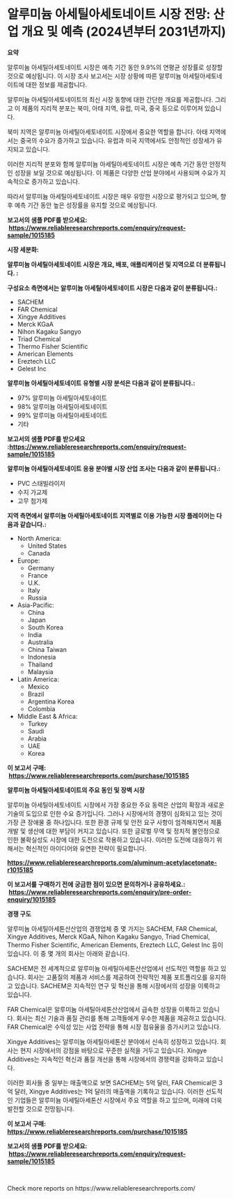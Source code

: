 <p><h1>알루미늄 아세틸아세토네이트 시장 전망: 산업 개요 및 예측 (2024년부터 2031년까지)</h1></p><p><strong>요약</strong></p>
<p><p>알루미늄 아세틸아세토네이트 시장은 예측 기간 동안 9.9%의 연평균 성장률로 성장할 것으로 예상됩니다. 이 시장 조사 보고서는 시장 상황에 따른 알루미늄 아세틸아세토네이트에 대한 정보를 제공합니다.</p><p>알루미늄 아세틸아세토네이트의 최신 시장 동향에 대한 간단한 개요를 제공합니다. 그리고 이 제품의 지리적 분포는 북미, 아태 지역, 유럽, 미국, 중국 등으로 이루어져 있습니다.</p><p>북미 지역은 알루미늄 아세틸아세토네이트 시장에서 중요한 역할을 합니다. 아태 지역에서는 중국의 수요가 증가하고 있습니다. 유럽과 미국 지역에서도 안정적인 성장세가 유지되고 있습니다.</p><p>이러한 지리적 분포와 함께 알루미늄 아세틸아세토네이트 시장은 예측 기간 동안 안정적인 성장을 보일 것으로 예상됩니다. 이 제품은 다양한 산업 분야에서 사용되며 수요가 지속적으로 증가하고 있습니다.</p><p>따라서 알루미늄 아세틸아세토네이트 시장은 매우 유망한 시장으로 평가되고 있으며, 향후 예측 기간 동안 높은 성장률을 유지할 것으로 예상됩니다.</p></p>
<p><strong>보고서의 샘플 PDF를 받으세요: &nbsp;<a href="https://www.reliableresearchreports.com/enquiry/request-sample/1015185">https://www.reliableresearchreports.com/enquiry/request-sample/1015185</a></strong></p>
<p><strong>시장 세분화:</strong></p>
<p><strong> 알루미늄 아세틸아세토네이트 시장은 개요, 배포, 애플리케이션 및 지역으로 더 분류됩니다. :</strong></p>
<p><strong>구성요소 측면에서는 알루미늄 아세틸아세토네이트 시장은 다음과 같이 분류됩니다.:</strong></p>
<p><ul><li>SACHEM</li><li>FAR Chemical</li><li>Xingye Additives</li><li>Merck KGaA</li><li>Nihon Kagaku Sangyo</li><li>Triad Chemical</li><li>Thermo Fisher Scientific</li><li>American Elements</li><li>Ereztech LLC</li><li>Gelest Inc</li></ul></p>
<p><strong> 알루미늄 아세틸아세토네이트 유형별 시장 분석은 다음과 같이 분류됩니다.:</strong></p>
<p><ul><li>97% 알루미늄 아세틸아세토네이트</li><li>98% 알루미늄 아세틸아세토네이트</li><li>99% 알루미늄 아세틸아세토네이트</li><li>기타</li></ul></p>
<p><strong>보고서의 샘플 PDF를 받으세요 :<a href="https://www.reliableresearchreports.com/enquiry/request-sample/1015185">https://www.reliableresearchreports.com/enquiry/request-sample/1015185</a></strong></p>
<p><strong> 알루미늄 아세틸아세토네이트 응용 분야별 시장 산업 조사는 다음과 같이 분류됩니다.:</strong></p>
<p><ul><li>PVC 스태빌라이저</li><li>수지 가교제</li><li>고무 첨가제</li></ul></p>
<p><strong>지역 측면에서 알루미늄 아세틸아세토네이트 지역별로 이용 가능한 시장 플레이어는 다음과 같습니다.:</strong></p>
<p><ul>
    <li>
        North America:
        <ul>
            <li>United States</li>
            <li>Canada</li>
        </ul>
    </li>
    <li>
        Europe:
        <ul>
            <li>Germany</li>
            <li>France</li>
            <li>U.K.</li>
            <li>Italy</li>
            <li>Russia</li>
        </ul>
    </li>
    <li>
        Asia-Pacific:
        <ul>
            <li>China</li>
            <li>Japan</li>
            <li>South Korea</li>
            <li>India</li>
            <li>Australia</li>
            <li>China Taiwan</li>
            <li>Indonesia</li>
            <li>Thailand</li>
            <li>Malaysia</li>
        </ul>
    </li>
    <li>
        Latin America:
        <ul>
            <li>Mexico</li>
            <li>Brazil</li>
            <li>Argentina Korea</li>
            <li>Colombia</li>
        </ul>
    </li>
    <li>
        Middle East & Africa:
        <ul>
            <li>Turkey</li>
            <li>Saudi</li>
            <li>Arabia</li>
            <li>UAE</li>
            <li>Korea</li>
        </ul>
    </li>
    </ul></p>
<p><strong>이 보고서 구매: &nbsp;<a href="https://www.reliableresearchreports.com/purchase/1015185">https://www.reliableresearchreports.com/purchase/1015185</a></strong></p>
<p><strong>알루미늄 아세틸아세토네이트의 주요 동인 및 장벽 시장</strong></p>
<p><p>알루미늄 아세틸아세토네이트 시장에서 가장 중요한 주요 동력은 산업의 확장과 새로운 기술의 도입으로 인한 수요 증가입니다. 그러나 시장에서의 경쟁이 심화되고 있는 것이 가장 큰 장애물 중 하나입니다. 또한 환경 규제 및 안전 요구 사항이 엄격해지면서 제품 개발 및 생산에 대한 부담이 커지고 있습니다. 또한 글로벌 무역 및 정치적 불안정으로 인한 불확실성도 시장에 대한 도전으로 작용하고 있습니다. 이러한 도전에 대응하기 위해서는 혁신적인 아이디어와 유연한 전략이 필요합니다.</p></p>
<p><strong><a href="https://www.reliableresearchreports.com/aluminum-acetylacetonate-r1015185">https://www.reliableresearchreports.com/aluminum-acetylacetonate-r1015185</a></strong></p>
<p><strong>이 보고서를 구매하기 전에 궁금한 점이 있으면 문의하거나 공유하세요.: &nbsp;<a href="https://www.reliableresearchreports.com/enquiry/pre-order-enquiry/1015185">https://www.reliableresearchreports.com/enquiry/pre-order-enquiry/1015185</a></strong></p>
<p><strong>경쟁 구도</strong></p>
<p><p>알루미늄 아세틸아세톤산산업의 경쟁업체 중 몇 가지는 SACHEM, FAR Chemical, Xingye Additives, Merck KGaA, Nihon Kagaku Sangyo, Triad Chemical, Thermo Fisher Scientific, American Elements, Ereztech LLC, Gelest Inc 등이 있습니다. 이 중 몇 개의 회사는 아래와 같습니다.</p><p>SACHEM은 전 세계적으로 알루미늄 아세틸아세톤산산업에서 선도적인 역할을 하고 있습니다. 회사는 고품질의 제품과 서비스를 제공하여 전략적인 제품 포트폴리오를 유지하고 있습니다. SACHEM은 지속적인 연구 및 혁신을 통해 시장에서의 성장을 이룩하고 있습니다.</p><p>FAR Chemical은 알루미늄 아세틸아세톤산산업에서 급속한 성장을 이룩하고 있습니다. 회사는 최신 기술과 품질 관리를 통해 고객들에게 우수한 제품을 제공하고 있습니다. FAR Chemical은 수익성 있는 사업 전략을 통해 시장 점유율을 증가시키고 있습니다.</p><p>Xingye Additives는 알루미늄 아세틸아세톤산 분야에서 신속히 성장하고 있습니다. 회사는 현지 시장에서의 강점을 바탕으로 꾸준한 실적을 거두고 있습니다. Xingye Additives는 지속적인 혁신과 품질 개선을 통해 시장에서의 경쟁력을 강화하고 있습니다.</p><p>이러한 회사들 중 일부는 매출액으로 보면 SACHEM는 5억 달러, FAR Chemical은 3억 달러, Xingye Additives는 1억 달러의 매출액을 기록하고 있습니다. 이러한 선도적인 기업들은 알루미늄 아세틸아세톤산 시장에서 주요 역할을 하고 있으며, 미래에 더욱 발전할 것으로 전망됩니다.</p></p>
<p><strong>이 보고서 구매: &nbsp; <a href="https://www.reliableresearchreports.com/purchase/1015185">https://www.reliableresearchreports.com/purchase/1015185</a></strong></p>
<p><strong>보고서의 샘플 PDF를 받으세요: &nbsp;<a href="https://www.reliableresearchreports.com/enquiry/request-sample/1015185">https://www.reliableresearchreports.com/enquiry/request-sample/1015185</a></strong><strong></strong></p>
<p>&nbsp;</p>
<p>Check more reports on https://www.reliableresearchreports.com/</p>